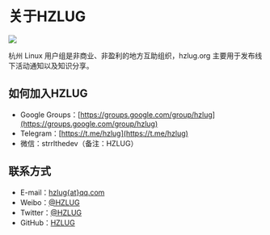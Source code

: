 # 关于HZLUG

![](https://ae01.alicdn.com/kf/HTB13KcracrrK1Rjy1ze760alFXa0.png)

杭州 Linux 用户组是非商业、非盈利的地方互助组织，hzlug.org 主要用于发布线下活动通知以及知识分享。

## 如何加入HZLUG

- Google Groups：[https://groups.google.com/group/hzlug](https://groups.google.com/group/hzlug)
- Telegram：[https://t.me/hzlug](https://t.me/hzlug)
- 微信：strrlthedev（备注：HZLUG）

## 联系方式

- E-mail：[hzlug{at}qq.com](mailto:hzlug@qq.com)
- Weibo：[@HZLUG](https://weibo.com/hzlug)
- Twitter：[@HZLUG](https://twitter.com/hangzhoulug)
- GitHub：[HZLUG](https://github.com/hzlug)